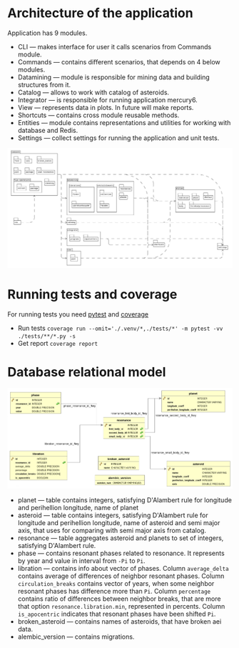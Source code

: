 # Architecture of the application
Application has 9 modules.

* CLI — makes interface for user it calls scenarios from Commands module.
* Commands — contains different scenarios, that depends on 4 below modules.
* Datamining — module is responsible for mining data and building structures from it.
* Catalog — allows to work with catalog of asteroids.
* Integrator — is responsible for running application mercury6.
* View — represents data in plots. In future will make reports.
* Shortcuts — contains cross module reusable methods.
* Entities — module contains representations and utilities for working with database and Redis.
* Settings — collect settings for running the application and unit tests.

![Package diagram](https://raw.githubusercontent.com/4xxi/resonances/develop/docs/package.jpeg)

# Running tests and coverage
For running tests you need [pytest](http://pytest.org/latest/) and [coverage](https://github.com/nedbat/coveragepy)

* Run tests `coverage run --omit='./.venv/*,./tests/*' -m pytest -vv ./tests/**/*.py -s`
* Get report `coverage report`

# Database relational model
![Relational model](https://raw.githubusercontent.com/4xxi/resonances/develop/docs/db.jpg)

* planet — table contains integers, satisfying D'Alambert rule for longitude and perihellion
longitude, name of planet
* asteroid — table contains integers, satisfying D'Alambert rule for longitude and perihellion
longitude, name of asteroid and semi major axis, that uses for comparing with semi major axis from
catalog.
* resonance — table aggregates asteroid and planets to set of integers, satisfying D'Alambert rule.
* phase — contains resonant phases related to resonance. It represents by year and value in
interval from `-Pi` to `Pi`.
* libration — contains info about vector of phases. Column `average_delta` contains average of
differences of neighbor resonant phases. Column `circulation_breaks` contains vector of years, when
some neighbor resonant phases has difference more than `Pi`.
Column `percentage` contains ratio of differences between neighbor breaks, that are
more that option `resonance.libration.min`, represented in percents. Column `is_apocentric`
indicates that resonant phases have been shifted `Pi`.
* broken_asteroid — contains names of asteroids, that have broken aei data.
* alembic_version — contains migrations.
